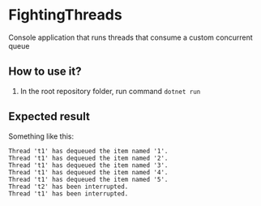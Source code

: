 # FightingThreads
Console application that runs threads that consume a custom concurrent queue

## How to use it?
1. In the root repository folder, run command `dotnet run`

## Expected result
Something like this:
```
Thread 't1' has dequeued the item named '1'.
Thread 't1' has dequeued the item named '2'.
Thread 't1' has dequeued the item named '3'.
Thread 't1' has dequeued the item named '4'.
Thread 't1' has dequeued the item named '5'.
Thread 't2' has been interrupted.
Thread 't1' has been interrupted.
```
